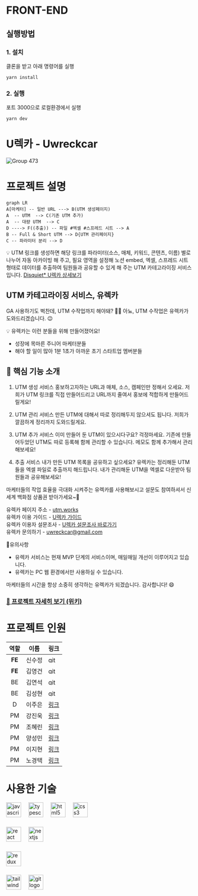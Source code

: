 # FRONT-END

## 실행방법

### 1. 설치 <br/>
클론을 받고 아래 명령어를 실행
   ```
   yarn install
   ```
### 2. 실행 <br/>
포트 3000으로 로컬환경에서 실행
```
yarn dev
```
# U렉카 - Uwreckcar

![Group 473](https://user-images.githubusercontent.com/116594422/232433423-a70594cd-b2c9-48ce-bd53-621fa127ab7e.jpg)

# 프로젝트 설명

```mermaid
graph LR
A[마케터] -- 일반 URL ---> B(UTM 생성페이지)
A  -- UTM  --> C(기존 UTM 추가)
A  -- 대량 UTM  --> C
D ----> F((추출)) -- 파일 #엑셀 #스프레드 시트 --> A
B -- Full & Short UTM --> D{UTM 관리페이지}
C -- 파라미터 분리 --> D
```

💡 UTM 링크를 생성하면 해당 링크를 파라미터(소스, 매체, 키워드, 콘텐츠, 이름) 별로 나누어 자동 아카이빙 해 주고, 필요 영역을 설정해 노션 embed, 엑셀, 스프레드 시트 형태로 데이터를 추출하여 팀원들과 공유할 수 있게 해 주는 UTM 카테고라이징 서비스입니다.
[Disquiet\* U렉카 상세보기](https://disquiet.io/product/%EC%9C%A0%EB%A0%89%EC%B9%B4-1679901595623)

## UTM 카테고라이징 서비스, **유렉카**
GA 사용하기도 벅찬데, UTM 수작업까지 해야돼? 🤷‍♂️
아뇨, UTM 수작업은 유렉카가 도와드리겠습니다. 😉

💡 유렉카는 이런 분들을 위해 만들어졌어요!
- 성장에 목마른 주니어 마케터분들
- 해야 할 일이 많아 1분 1초가 아까운 초기 스타트업 멤버분들

## 📂 핵심 기능 소개
1. UTM 생성 서비스
   홍보하고자하는 URL과 매체, 소스, 캠페인만 정해서 오세요.
   저희가 UTM 링크를 직접 만들어드리고 URL까지 줄여서 홍보에 적합하게 만들어드릴게요!

2. UTM 관리 서비스
   만든 UTM에 대해서 따로 정리해두지 않으셔도 됩니다.
   저희가 깔끔하게 정리까지 도와드릴게요.

3. UTM 추가 서비스
   이미 만들어 둔 UTM이 있으시다구요? 걱정마세요. 기존에 만들어두었던 UTM도
   따로 등록해 함께 관리할 수 있습니다. 메모도 함께 추가해서 관리해보세요!

4. 추출 서비스
   내가 만든 UTM 목록을 공유하고 싶으세요?
   유렉카는 정리해둔 UTM들을 엑셀 파일로 추출까지 해드립니다.
   내가 관리해둔 UTM을 엑셀로 다운받아 팀원들과 공유해보세요!
   <br>

마케터들의 작업 효율을 극대화 시켜주는 유렉카를 사용해보시고
설문도 참여하셔서 신세계 백화점 상품권 받아가세요~🎁

유렉카 페이지 주소 - [utm.works](https://li.urcurly.site/rd/G5opsiZqSD)  
유렉카 이용 가이드 - [U렉카 가이드](https://li.urcurly.site/rd/Fr32COs5rd)  
유렉카 이용자 설문조사 - [U렉카 설문조사 바로가기](https://forms.gle/aTfpMheG96Qkk78P9)  
유렉카 문의하기 - uwreckcar@gmail.com

📢유의사항
- 유렉카 서비스는 현재 MVP 단계의 서비스이며, 매일매일 개선이 이루어지고 있습니다.
- 유렉카는 PC 웹 환경에서만 사용하실 수 있습니다.
  <br>

마케터들의 시간을 항상 소중히 생각하는 유렉카가 되겠습니다.
감사합니다! 😄

### [📌 프로젝트 자세히 보기 (위키)](https://github.com/U-Wreckcar/U-wreckcar-FE/wiki/%F0%9F%93%8C-Project#-%EC%99%80%EC%9D%B4%EC%96%B4-%ED%94%84%EB%A0%88%EC%9E%84)

# 프로젝트 인원

|  역할  | 이름   | 링크                                                                                                                                         |
| :----: | ------ | -------------------------------------------------------------------------------------------------------------------------------------------- |
| **FE** | 신수정 | [<img src="https://www.vectorlogo.zone/logos/git-scm/git-scm-icon.svg" alt="git" width="24" height="17"/> ](https://github.com/new-crystal)  |
| **FE** | 김영건 | [<img src="https://www.vectorlogo.zone/logos/git-scm/git-scm-icon.svg" alt="git" width="24" height="17"/> ](https://github.com/Goldenprevue) |
|   BE   | 김연석 | [<img src="https://www.vectorlogo.zone/logos/git-scm/git-scm-icon.svg" alt="git" width="24" height="17"/> ](https://github.com/tastekim)     |
|   BE   | 김성현 | [<img src="https://www.vectorlogo.zone/logos/git-scm/git-scm-icon.svg" alt="git" width="24" height="17"/> ](https://github.com/rtg1014)      |
|   D    | 이주은 | [링크 ](https://2zooni.tistory.com) |                                                                                                         
|   PM   | 강진욱 | [링크](https://disquiet.io/@wlsdnrdl01)                                                                                                      |
|   PM   | 조혜린 | [링크](https://disquiet.io/@jo2050123)                                                                                                       |
|   PM   | 양성민 | [링크](https://disquiet.io/@tjdals931)                                                                                                       |
|   PM   | 이지현 | [링크](https://disquiet.io/@busyh321)                                                                                                        |
|   PM   | 노경택 | [링크](https://disquiet.io/@nohtaek)                                                                                                         |

# 사용한 기술

<!--
<table class="tg">
<thead>
  <tr>
    <td class="tg-nrix" rowspan="2">main</td>
    <td class="tg-0pky"><a href="https://www.w3schools.com/css/" target="_blank" rel="noreferrer"> <img src="https://raw.githubusercontent.com/devicons/devicon/master/icons/css3/css3-original-wordmark.svg" alt="css3" width="40" height="40"/> </a> </td>
    <td class="tg-0pky">javascript</td>
    <td class="tg-0pky"></td>
    <td class="tg-0pky"></td>
  </tr>
  <tr>
    <td class="tg-0pky">react</td>
    <td class="tg-0pky">javascript</td>
    <td class="tg-0pky">typescript</td>
    <td class="tg-0pky">next</td>
  </tr>
</thead>
</table>
# 프론트 주요 작업 -->



<div align="left">
  <img src="https://cdn.jsdelivr.net/gh/devicons/devicon/icons/javascript/javascript-original.svg" height="40" alt="javascript logo"  />
  <img width="12" />
  <img src="https://cdn.jsdelivr.net/gh/devicons/devicon/icons/typescript/typescript-original.svg" height="40" alt="typescript logo"  />
  <img width="12" />
  <img src="https://cdn.jsdelivr.net/gh/devicons/devicon/icons/html5/html5-original.svg" height="40" alt="html5 logo"  />
  <img width="12" />
  <img src="https://cdn.jsdelivr.net/gh/devicons/devicon/icons/css3/css3-original.svg" height="40" alt="css3 logo"  />
</div>

###

<div align="left">
  <img src="https://cdn.jsdelivr.net/gh/devicons/devicon/icons/react/react-original.svg" height="40" alt="react logo"  />
  <img width="12" />
  <img src="https://skillicons.dev/icons?i=nextjs" height="40" alt="nextjs logo"  />
</div>

###

<div align="left">
  <img src="https://cdn.jsdelivr.net/gh/devicons/devicon/icons/redux/redux-original.svg" height="40" alt="redux logo"  />
</div>

###

<div align="left">
  <img src="https://cdn.jsdelivr.net/gh/devicons/devicon/icons/tailwindcss/tailwindcss-plain.svg" height="40" alt="tailwindcss logo"  />
  <img width="12" />
  <img src="https://cdn.jsdelivr.net/gh/devicons/devicon/icons/git/git-original.svg" height="40" alt="git logo"  />
</div>

###

